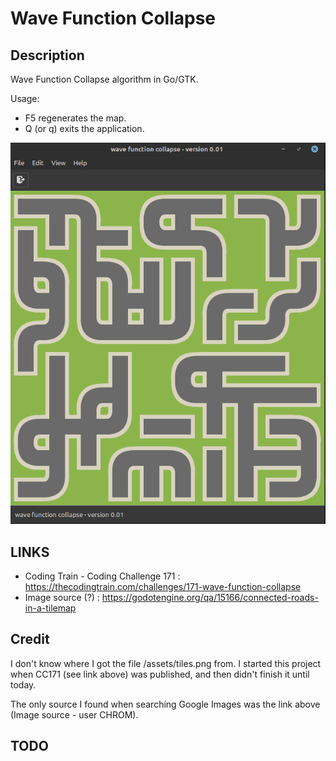 # Wave Function Collapse

## Description
Wave Function Collapse algorithm in Go/GTK. 

Usage:
* F5 regenerates the map.
* Q (or q) exits the application.

![Screenshot](/assets/screenshot.png)

## LINKS

* Coding Train - Coding Challenge 171 : https://thecodingtrain.com/challenges/171-wave-function-collapse
* Image source (?) : https://godotengine.org/qa/15166/connected-roads-in-a-tilemap

## Credit

I don't know where I got the file /assets/tiles.png from. I started this project when CC171 (see link above) was published, and then didn't finish it until today.

The only source I found when searching Google Images was the link above (Image source - user CHROM).

## TODO
